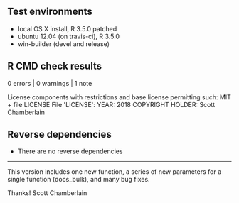 ## Test environments

* local OS X install, R 3.5.0 patched
* ubuntu 12.04 (on travis-ci), R 3.5.0
* win-builder (devel and release)

## R CMD check results

0 errors | 0 warnings | 1 note

License components with restrictions and base license permitting such:
     MIT + file LICENSE
   File 'LICENSE':
     YEAR: 2018
     COPYRIGHT HOLDER: Scott Chamberlain

## Reverse dependencies

* There are no reverse dependencies

-------

This version includes one new function, a series of new parameters for a single function (docs_bulk), and many bug fixes.

Thanks! 
Scott Chamberlain
